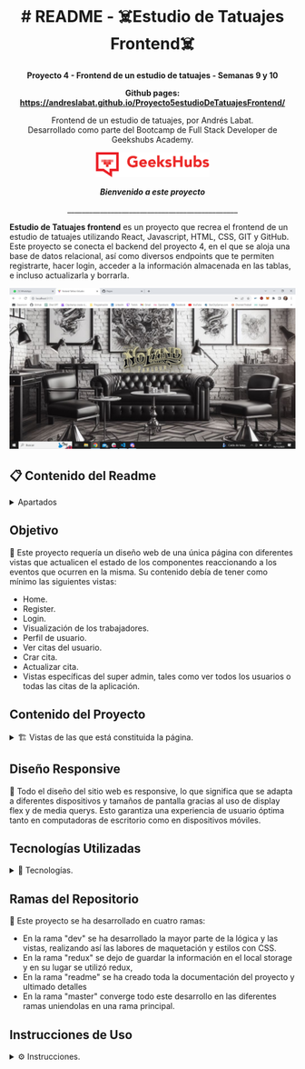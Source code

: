 <h1 align="center"># README - ☠️Estudio de Tatuajes Frontend☠️</h1>

__<p align="center">Proyecto 4 - Frontend de un estudio de tatuajes - Semanas 9 y 10</p>__

__<p align="center">Github pages: https://andreslabat.github.io/Proyecto5estudioDeTatuajesFrontend/</p>__


<p align="center">Frontend de un estudio de tatuajes, por Andrés Labat.
<br>
Desarrollado como parte del Bootcamp de Full Stack Developer de Geekshubs Academy.</p>

<p>
   <div align="center">
      <img src="./img/README/geekhubs.png" style="max-width: 100%;" width="200">
   </div>    
</p>
<p>
   <div align="center">
      <em><b>Bienvenido a este proyecto</b></em>
   </div>   
<p align="center">_______________________________________________</p>

**Estudio de Tatuajes frontend** es un proyecto que recrea el frontend de un estudio de tatuajes utilizando React, Javascript, HTML, CSS, GIT y GitHub. Este proyecto se conecta el backend del proyecto 4, en el que se aloja una base de datos relacional, así como diversos endpoints que te permiten registrarte, hacer login, acceder a la información almacenada en las tablas, e incluso actualizarla y borrarla.
<p>

<p>
   <div align="center">
      <img src="./img/README/portada.jpeg" style="max-width: 100%">
   </div>    
</p>


## 📋 Contenido del Readme

<details>

  <summary>Apartados</summary>
<ol>
    <li><a href="#objetivo">Objetivo</a></li>
    <li><a href="#contenido-del-proyecto">Contenido del proyecto</a></li>
    <li><a href="#diseño-responsive">Diseño responsive</a></li>
    <li><a href="#tecnologías-utilizadas">Tecnologías utilizadas</a></li>
    <li><a href="#ramas-del-repositorio">Ramas del repositorio</a></li>
    <li><a href="#instrucciones-de-uso">Instrucciones de Uso</a></li>
    <li><a href="#futuras-funcionalidades">Futuras funcionalidades</a></li>
    <li><a href="#problemas-y-soluciones">Problemas y soluciones</a></li>
    <li><a href="#futuras-funcionalidades">Futuras Funcionalidades</a></li>
    <li><a href="#deploy">Deploy</a></li>
    <li><a href="#cómo-contribuir">Como contribuir</a></li>
    <li><a href="#autor">Autor</a></li>
    <li><a href="#licencia">Licencia</a></li>
    <li><a href="#agradecimientos">Agradecimientos</a></li>
  </ol>

</details>

## Objetivo

🎯 Este proyecto requería un diseño web de una única página con diferentes vistas que actualicen el estado de los componentes reaccionando a los eventos que ocurren en la misma.
Su contenido debía de tener como mínimo las siguientes vistas:
- Home.
- Register.
- Login.
- Visualización de los trabajadores.
- Perfil de usuario.
- Ver citas del usuario.
- Crar cita.
- Actualizar cita.
- Vistas específicas del super admin, tales como ver todos los usuarios o todas las citas de la aplicación.

## Contenido del Proyecto

<details>
<summary>🏗️ Vistas de las que está constituida la página.</summary>


1. **🔌Home🔌**: Página principal de bienvenida, una vez haces click en la imagen, se muestran los trabajadores y tatuajes más destacados.

<p>
   <div align="center">
      <img src="./img/README/home-carrousel.jpeg" style="max-width: 100%;" width="500">
   </div>    
   <div align="center">
      <em><b>Trabajadores y tatuajes más destacados</b></em>
   </div>   
</p>

2. **👀Workers👀**: Esta vista contiene una serie de cards giratorias de los trabajadores, al poner el ratón sobre ellas, se muestra la información de dicho trabajador.

<p>
   <div align="center">
      <img src="./img/README//workers.jpeg" style="max-width: 100%;" width="500">
   </div>    
   <div align="center">
      <em><b>Información de los trabajadores</b></em>
   </div>   
</p>

3. **📓Portfolio📓**: Esta vista contiene una serie de cards con formato de libro de los servicios que se ofrecen, tanto tatuajes como piercings, al poner el ratón sobre ellas, se muestra la información de dicho servicio.

<p>
   <div align="center">
      <img src="./img/README/portfolio.jpeg" style="max-width: 100%;" width="500">
   </div>    
   <div align="center">
      <em><b>Información de los servicios</b></em>
   </div>   
</p>

4. **🌠Login🌠**: Identificarte mediante el login te permitirá poder reservar, actualizar o borrar citas.

<p>
   <div align="center">
      <img src="./img/README/login.jpeg" style="max-width: 100%;" width="500">
   </div>    
   <div align="center">
      <em><b>Identificación mediante correo y contraseña</b></em>
   </div>   
</p>

5. **⭐Register⭐**: Cuando te creas una cuenta por primera vez, una vez introduzcas tus datos personales automaticamente se logeara, permitiendote acceder a todas las ventajas que ello conlleva.

<p>
   <div align="center">
      <img src="./img/README/register.jpeg" style="max-width: 100%;" width="500">
   </div>    
   <div align="center">
      <em><b>No es obligatorio introducir una foto</b></em>
   </div>   
</p>

6. **🔠Profile🔠**: Aquí se muestra la información del usuario previamente registrado, su foto y un acceso a poder actualizar sus datos.

<p>
   <div align="center">
      <img src="./img/README/profile.jpeg" style="max-width: 100%;" width="500">
   </div>    
   <div align="center">
      <em><b>Se muestran los datos del usuario</b></em>
   </div>   
</p>


7. **🔠Update Profile🔠**: Podremos cambiar nuestro nombre, contraseña, telefono e incluso foto desde este formulario..

<p>
   <div align="center">
      <img src="./img/README/update-profile.jpeg" style="max-width: 100%;" width="500">
   </div>    
   <div align="center">
      <em><b>Introduce tus nuevos datos de usuario</b></em>
   </div>   
</p>

8. **🎰Appointments🎰**: Aparecerá un listado con todas las citas que tenga el usuario y la información relevante sobre ellas, además podra verlas en detalle pulsando en el botón "Details", actualizarla o incluso eliminarla.

<p>
   <div align="center">
      <img src="./img/README/appointments.jpeg" style="max-width: 100%;" width="500">
   </div>    
   <div align="center">
      <em><b>Listado de citas y acceso a crear una nueva</b></em>
   </div>   
</p>

<p>
   <div align="center">
      <img src="./img/README/detail-appointment.jpeg" style="max-width: 100%;" width="500">
   </div>    
   <div align="center">
      <em><b>Si pulsamos en details podremos eliminar la cita</b></em>
   </div>   
</p>

9. **🎰Create Appointment🎰**: Podremos elegir que tatuajes y con que tatuador hacernoslo además de la fecha y el turno de dicho trabajador, pero solo si tiene disponibilidad".

<p>
   <div align="center">
      <img src="./img/README/create-appointment.jpeg" style="max-width: 100%;" width="500">
   </div>    
   <div align="center">
      <em><b>Introduce y elige tus preferencias para una nueva cita</b></em>
   </div>   
</p>


10. **🎰Update Appointment🎰**: En el caso en el que necesitemos modificar los datos de una cita, podremos editar el servicio, el trabajador, le fecha y el turno, siempre y cuando haya disponibilidad.

<p>
   <div align="center">
      <img src="./img/README/update-appointment.jpeg" style="max-width: 100%;" width="500">
   </div>    
   <div align="center">
      <em><b>Modifica los datos de una cita según disponibilidad</b></em>
   </div>   
</p>

11. **👑All Users👑**: Solo accesible para el "super admin", se visualiza a todos los usuarios de la aplicación con cards giratorias, donde además se muestra información detallada de todos los usuarios registrados, ya sean clientes o trabajadores.

<p>
   <div align="center">
      <img src="./img/README/all-users.jpeg" style="max-width: 100%;" width="500">
   </div>    
   <div align="center">
      <em><b>Se muestran los clientes y trabajadores registrados</b></em>
   </div>   
</p>

12. **👑All Appointments👑**: Esta vista solo es accesible para el "super admin", en ella se muestran todas las citas de la aplicación con todo lujo de detalles, desde quién es el cliente o el trabajador hasta información del servicio contratado.

<p>
   <div align="center">
      <img src="./img/README/all-appointments.jpeg" style="max-width: 100%;" width="500">
   </div>    
   <div align="center">
      <em><b>Siempre tendrá 6 colores, pero el número de intentos lo determinará el jugador</b></em>
   </div>   
</p>
</details>

## Diseño Responsive

🎨 Todo el diseño del sitio web es responsive, lo que significa que se adapta a diferentes dispositivos y tamaños de pantalla gracias al uso de display flex y de media querys. Esto garantiza una experiencia de usuario óptima tanto en computadoras de escritorio como en dispositivos móviles.

## Tecnologías Utilizadas

<details>
<summary>🔧 Tecnologías.</summary>

- **React**: Combinando Html y Javascript en archivos "jsx", es la tecnología principal con la que se ha creado este proyecto, permitiniendonos un diseño de una sola página con varias vistas y componentes que reaccionan a los distintos cambios de estado en tiempo real.
<img src="https://www.svgrepo.com/show/439290/react.svg" style="max-width: 100%;" width="32">

- **HTML**: Utilizado para estructurar la página web.
<img src="https://www.svgrepo.com/show/353884/html-5.svg" style="max-width: 100%;" width="40">

- **CSS**: Aplicado para dar estilo y diseño a todo el html.
<img src="https://www.svgrepo.com/show/452185/css-3.svg" style="max-width: 100%;" width="40">

- **JavaScript**: Utilizado para controlar las interacciones y las funciones de cada elemento que lo requiera.
<img src="https://www.svgrepo.com/show/303206/javascript-logo.svg" style="max-width: 100%;" width="36">

- **Git**: Sistema de control de versiones para el seguimiento de cambios en el proyecto.
  <code><img width="10%" src="https://www.vectorlogo.zone/logos/git-scm/git-scm-ar21.svg"></code>

- **GitHub**: Plataforma para alojar el repositorio en línea y colaborar en el desarrollo del proyecto.
    <code><img width="6%" src="https://www.svgrepo.com/show/35001/github.svg"></code>

</details>

## Ramas del Repositorio

🍃 Este proyecto se ha desarrollado en cuatro ramas:
- En la rama "dev" se ha desarrollado la mayor parte de la lógica y las vistas, realizando así las labores de maquetación y estilos con CSS. 
- En la rama "redux" se dejo de guardar la información en el local storage y en su lugar se utilizó redux, 
- En la rama "readme" se ha creado toda la documentación del proyecto y ultimado detalles
- En la rama "master" converge todo este desarrollo en las diferentes ramas uniendolas en una rama principal.

## Instrucciones de Uso

<details>
<summary>⚙️ Instrucciones.</summary>

1. Clona este repositorio en tu máquina local usando el siguiente comando: `git clone [URL del repositorio]`.

2. Clona el repositorio del proyecto 4, estudio de tatuajes backend, en tu máquina local usando el siguiente comando: `git clone [URL del repositorio]`.

3. Ejecuta el comando `npm run dev` en la consola del proyecto 4, estudio de tatuajes backend, para levantar el servidor backend.

4. Ejecuta el comando `npm run dev` en la consola de este proyecto para levantar el servidor frontend.

5. Disfruta de una página web completamente funcional, registrate, crea citas y explora el rico mundo del arte de los tatuajes.

## Futuras Funcionalidades

🚄 Crear nuevas vistas en las que poder hacer que sea una web más completa y funcional:
- Create portfolio: para introducir nuevos tatuajes y piercings. 
- Change role: para que el super admin pueda hacer que cualquier usuario sera trabajador o super admin.  
- Delete portfolio: para poder eliminar tatuajes y piercings por parte de los trabajadores.

## Problemas y Soluciones

### 1. Al crear la paginación para las diferentes vistas, no conseguía que no se pudiera cambiar de página si en la siguiente no habia contenido que mostrar.

- **🚧Problema**: Cuando cambiabas de página a la página cero o a una superior al límite dle contenido a mostrar, nada lo impedía, por lo que o lo mostraba vacío o bien daba un error.

   - **💡Solución**: introducir validaciones en la respuesta de la llamada al backend, y en base a la información que recibes, se guardan esos nuevos valores en el hook o no y se muestra nuevamente la misma página.

<p>
   <div align="center">
      <img src="./img/README/paginacion.jpeg" style="max-width: 100%;" width="500">
   </div>    
   <div align="center">
      <em><b>Problemas en la limitación para cambiar de página</b></em>
   </div>   
</p>

### 2. El responsive en las vistas que contienen appointments no permite la correcta visualización de textos.

- **🚧Problema**: Cuando vemos las vistas de appointments y all appointments en formato móvil los textos se quedan pequeños, y al ver los detalles no se reparten de manera adecuada en la pantalla.

   - **💡Solución**: en el futuro trabajaré mejor las media querys de estas secciones y también voy a modificar el formato de la card que contiene la información para evitar estos comportamientos inesperados.

<p>
   <div align="center">
      <img src="./img/README/problema-responsive.jpeg" style="max-width: 100%;" width="500">
   </div>    
   <div align="center">
      <em><b>El responsive de las citas no es fácil de leer</b></em>
   </div>   
</p>

## Deploy

🚀 Por el momento su único uso es en local pese a tener un Github pages, en el futuro se realizará el deploy tanto de este proyecto, como de el anterior, en el que se aloja tanto al servidor como la base de datos.

## Cómo Contribuir

🤝 Si deseas contribuir a este proyecto, puedes realizar un fork del repositorio en GitHub, hacer tus cambios y enviar una solicitud de extracción (pull request). Tu contribución será revisada y, si es apropiada, se fusionará con la rama principal.

1. Haz un fork de este repositorio.

2. Crea una nueva rama para tu contribución: `git checkout -b tu-nueva-caracteristica`.

3. Realiza tus cambios y commitea: `git commit -m "Añade una nueva característica"`.

4. Envía tus cambios al repositorio: `git push origin tu-nueva-caracteristica`.

5. Crea una solicitud de extracción en GitHub.

Espero que disfrutes explorando y utilizando este frontend del estudio de tatuajes. Si tienes alguna pregunta o necesitas asistencia, no dudes en ponerte en contacto conmigo a través de la información de contacto proporcionada.

## Autor

``` js
 const developer = "Andrés Labat Beltrán";

 console.log("Desarrollado por: " + developer);
```  

- **Nombre**: Andrés Labat Beltrán
- **Fecha de Comienzo del Proyecto**: 09/11/2023
- **Email**: andreslabat89@gmail.com.
- **Linkedin**: https://www.linkedin.com/in/andrés-labat-beltrán/.

## Licencia

⚖️ Este proyecto está bajo la Licencia MIT. Consulta el archivo `LICENSE` para obtener más información.

## Agradecimientos

👏 Agradecimentos a GeeksHubs Academy por los conocimientos que he podido adquirir estas diez semanas y que han hecho posible este proyecto, y a nuestros queridos profesores David Ochando y Dani Tarazona y su gran paciencia con nosotros.

<p>
   <div align="center">
      <img src="./img/README/geekhubs-con-fondo.png" style="max-width: 100%;" width="250">
   </div>    
</p>

Quiero hacer una mención especial a mi mujer, Alba, ya que sin su apoyo e inspiracion ni este ni ningún otro proyecto llegarían a ser una realidad.

¡Gracias por visitar **Estudio de tatuajes frontend** y explorar mi proyecto!